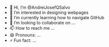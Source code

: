 - 👋 Hi, I’m @AndreiJosefQSalvo
- 👀 I’m interested in designing webpages
- 🌱 I’m currently learning how to navigate GitHub
- 💞️ I’m looking to collaborate on ...
- 📫 How to reach me ...
- 😄 Pronouns: ...
- ⚡ Fun fact: ...

<!---
AndreiJosefQSalvo/AndreiJosefQSalvo is a ✨ special ✨ repository because its `README.md` (this file) appears on your GitHub profile.
You can click the Preview link to take a look at your changes.
--->
